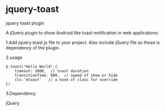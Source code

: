 # jquery-toast
jquery toast plugin 

A jQuery plugin to show Andriod like toast notification in web applications.

1.Add jquery.toast.js  file to your project. Also include jQuery file as these is dependency of the plugin.

2.usage 

	$.toast("Hello World",{
		timeout: 3000,  // toast duration
        transitionTime: 800,  // speed of show or hide
        cls:'mtoast'   // a hook of class for override
	})

3.Dependency

   jQuery
